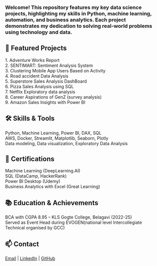 <h3>Welcome! This repository features my key data science projects, highlighting my skills in Python, machine learning, automation, and business analytics. Each project demonstrates my dedication to solving real-world problems using technology and data.</h3>

<h2><b> 🚀 Featured Projects</b></h2>
1. Adventure Works Report<br>
2. SENTIMART: Sentiment Analysis System<br>
3. Clustering Mobile App Users Based on Activity<br>
4. Road accident Data Analysis <br>
5. Superstore Sales Analysis DashBoard <br>
6. Pizza Sales Analysis using SQL <br>
7. Netflix Exploratory data analysis<br>
8. Career Aspirations of GenZ (survey analysis) <br>
9. Amazon Sales Insights with Power BI <br>
    
<h2><b>🛠️ Skills & Tools</b></h2>

Python, Machine Learning, Power BI, DAX, SQL<br>
AWS, Docker, Streamlit, Matplotlib, Seaborn, Plotly<br>
Data modeling, Data visualization, Exploratory Data Analysis<br>

<h2><b>🏅 Certifications</b></h2>

Machine Learning (DeepLearning.AI)<br>
SQL (DataCamp, HackerRank)<br>
Power BI Desktop (Udemy)<br>
Business Analytics with Excel (Great Learning)<br>

<h2><b>📚 Education & Achievements</b></h2>

BCA with CGPA 8.95 – KLS Gogte College, Belagavi (2022-25)<br>
Served as Event Head during EVOGEN(national level Intercollegiate Technical organised by GCC)<br>

<h2><b></b>📫 Contact</b></h2>

[Email](kavyaraikarv@gmail.com) | [LinkedIn](www.linkedin.com/in/kavyaraikar) | [GitHub](github.com/kavyaraikarv)
